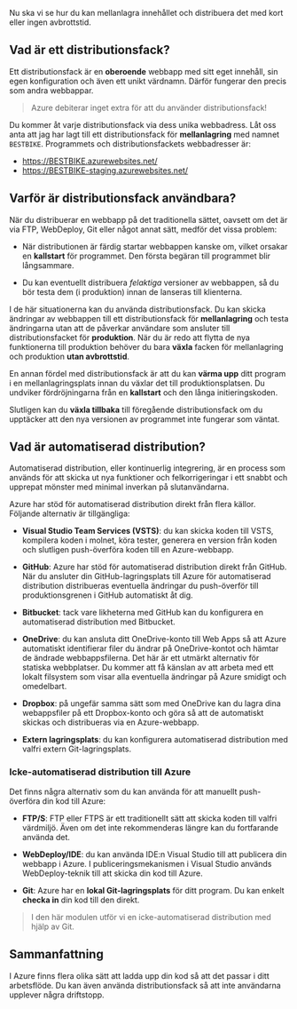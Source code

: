 Nu ska vi se hur du kan mellanlagra innehållet och distribuera det med kort eller ingen avbrottstid.

## <a name="what-is-a-deployment-slot"></a>Vad är ett distributionsfack?

Ett distributionsfack är en **oberoende** webbapp med sitt eget innehåll, sin egen konfiguration och även ett unikt värdnamn. Därför fungerar den precis som andra webbappar.

> Azure debiterar inget extra för att du använder distributionsfack!

Du kommer åt varje distributionsfack via dess unika webbadress. Låt oss anta att jag har lagt till ett distributionsfack för **mellanlagring** med namnet `BESTBIKE`. Programmets och distributionsfackets webbadresser är:

- https://BESTBIKE.azurewebsites.net/
- https://BESTBIKE-staging.azurewebsites.net/

## <a name="why-are-deployment-slots-useful"></a>Varför är distributionsfack användbara?

När du distribuerar en webbapp på det traditionella sättet, oavsett om det är via FTP, WebDeploy, Git eller något annat sätt, medför det vissa problem:

- När distributionen är färdig startar webbappen kanske om, vilket orsakar en **kallstart** för programmet. Den första begäran till programmet blir långsammare.

- Du kan eventuellt distribuera *felaktiga* versioner av webbappen, så du bör testa dem (i produktion) innan de lanseras till klienterna.

I de här situationerna kan du använda distributionsfack. Du kan skicka ändringar av webbappen till ett distributionsfack för **mellanlagring** och testa ändringarna utan att de påverkar användare som ansluter till distributionsfacket för **produktion**. När du är redo att flytta de nya funktionerna till produktion behöver du bara **växla** facken för mellanlagring och produktion **utan avbrottstid**.

En annan fördel med distributionsfack är att du kan **värma upp** ditt program i en mellanlagringsplats innan du växlar det till produktionsplatsen. Du undviker fördröjningarna från en **kallstart** och den långa initieringskoden.

Slutligen kan du **växla tillbaka** till föregående distributionsfack om du upptäcker att den nya versionen av programmet inte fungerar som väntat.

## <a name="what-is-automated-deployment"></a>Vad är automatiserad distribution?

Automatiserad distribution, eller kontinuerlig integrering, är en process som används för att skicka ut nya funktioner och felkorrigeringar i ett snabbt och upprepat mönster med minimal inverkan på slutanvändarna.

Azure har stöd för automatiserad distribution direkt från flera källor. Följande alternativ är tillgängliga:

- **Visual Studio Team Services (VSTS)**: du kan skicka koden till VSTS, kompilera koden i molnet, köra tester, generera en version från koden och slutligen push-överföra koden till en Azure-webbapp.

- **GitHub**: Azure har stöd för automatiserad distribution direkt från GitHub. När du ansluter din GitHub-lagringsplats till Azure för automatiserad distribution distribueras eventuella ändringar du push-överför till produktionsgrenen i GitHub automatiskt åt dig.

- **Bitbucket**: tack vare likheterna med GitHub kan du konfigurera en automatiserad distribution med Bitbucket.

- **OneDrive**: du kan ansluta ditt OneDrive-konto till Web Apps så att Azure automatiskt identifierar filer du ändrar på OneDrive-kontot och hämtar de ändrade webbappsfilerna. Det här är ett utmärkt alternativ för statiska webbplatser. Du kommer att få känslan av att arbeta med ett lokalt filsystem som visar alla eventuella ändringar på Azure smidigt och omedelbart.

- **Dropbox**: på ungefär samma sätt som med OneDrive kan du lagra dina webappsfiler på ett Dropbox-konto och göra så att de automatiskt skickas och distribueras via en Azure-webbapp.

- **Extern lagringsplats**: du kan konfigurera automatiserad distribution med valfri extern Git-lagringsplats.

### <a name="non-automated-deployment-to-azure"></a>Icke-automatiserad distribution till Azure

Det finns några alternativ som du kan använda för att manuellt push-överföra din kod till Azure:

- **FTP/S**: FTP eller FTPS är ett traditionellt sätt att skicka koden till valfri värdmiljö. Även om det inte rekommenderas längre kan du fortfarande använda det.

- **WebDeploy/IDE**: du kan använda IDE:n Visual Studio till att publicera din webbapp i Azure. I publiceringsmekanismen i Visual Studio används WebDeploy-teknik till att skicka din kod till Azure.

- **Git**: Azure har en **lokal Git-lagringsplats** för ditt program. Du kan enkelt **checka in** din kod till den direkt.

> I den här modulen utför vi en icke-automatiserad distribution med hjälp av Git.

## <a name="summary"></a>Sammanfattning

I Azure finns flera olika sätt att ladda upp din kod så att det passar i ditt arbetsflöde. Du kan även använda distributionsfack så att inte användarna upplever några driftstopp.
